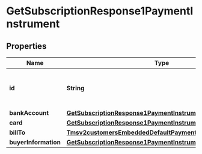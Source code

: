 
# GetSubscriptionResponse1PaymentInstrument

## Properties
Name | Type | Description | Notes
------------ | ------------- | ------------- | -------------
**id** | **String** | The Id of the Payment Instrument Token. |  [optional]
**bankAccount** | [**GetSubscriptionResponse1PaymentInstrumentBankAccount**](GetSubscriptionResponse1PaymentInstrumentBankAccount.md) |  |  [optional]
**card** | [**GetSubscriptionResponse1PaymentInstrumentCard**](GetSubscriptionResponse1PaymentInstrumentCard.md) |  |  [optional]
**billTo** | [**Tmsv2customersEmbeddedDefaultPaymentInstrumentBillTo**](Tmsv2customersEmbeddedDefaultPaymentInstrumentBillTo.md) |  |  [optional]
**buyerInformation** | [**GetSubscriptionResponse1PaymentInstrumentBuyerInformation**](GetSubscriptionResponse1PaymentInstrumentBuyerInformation.md) |  |  [optional]



